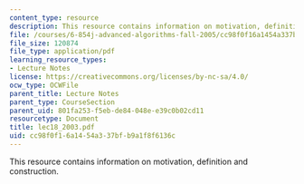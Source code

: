 ```yaml
---
content_type: resource
description: This resource contains information on motivation, definition and construction.
file: /courses/6-854j-advanced-algorithms-fall-2005/cc98f0f16a1454a337bfb9a1f8f6136c_lec18_2003.pdf
file_size: 120874
file_type: application/pdf
learning_resource_types:
- Lecture Notes
license: https://creativecommons.org/licenses/by-nc-sa/4.0/
ocw_type: OCWFile
parent_title: Lecture Notes
parent_type: CourseSection
parent_uid: 801fa253-f5eb-de84-048e-e39c0b02cd11
resourcetype: Document
title: lec18_2003.pdf
uid: cc98f0f1-6a14-54a3-37bf-b9a1f8f6136c
---
```

This resource contains information on motivation, definition and construction.